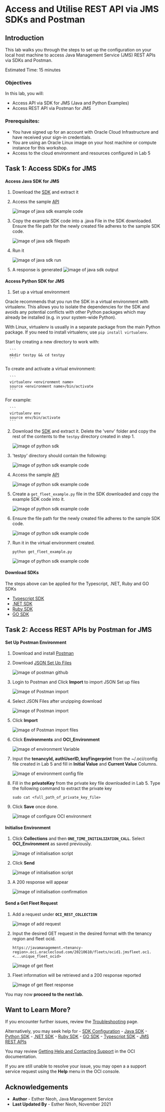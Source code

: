 # Access and Utilise REST API via JMS SDKs and Postman

## Introduction

This lab walks you through the steps to set up the configuration on your local host machine to access Java Management Service (JMS) REST APIs via SDKs and Postman. 

Estimated Time: 15 minutes

### Objectives
In this lab, you will:

* Access API via SDK for JMS (Java and Python Examples)
* Access REST API via Postman for JMS

### Prerequisites:
* You have signed up for an account with Oracle Cloud Infrastructure and have received your sign-in credentials.
* You are using an Oracle Linux image on your host machine or compute instance for this workshop.
* Access to the cloud environment and resources configured in Lab 5 

## Task 1: Access SDKs for JMS
#### Access Java SDK for JMS
1. Download the [SDK](https://github.com/oracle/oci-java-sdk/releases) and extract it

2. Access the sample [API](https://docs.oracle.com/en-us/iaas/api/#/en/jms/20210610/Fleet/GetFleet)

    ![image of java sdk example code](/../images/java_sdk-own.png)

3. Copy the example SDK code into a .java File in the SDK downloaded. Ensure the file path for the newly created file adheres to the sample SDK code. 

    ![image of java sdk filepath](/../images/java-sdk-filepath.png)

4. Run it

    ![image of java sdk run](/../images/java-sdk-run.png)

5. A response is generated
    ![image of java sdk output](/../images/java-sdk-response.png)

#### Access Python SDK for JMS
1. Set up a virtual environment

  Oracle recommends that you run the SDK in a virtual environment with virtualenv. This allows you to isolate the dependencies for the SDK and avoids any potential conflicts with other   Python packages which may already be installed (e.g. in your system-wide Python).
  
  With Linux, virtualenv is usually in a separate package from the main Python package. If you need to install virtualenv, use `pip install virtualenv`. 
  
  Start by creating a new directory to work with:
      
      ```
      mkdir testpy && cd testpy
      ```
  
  To create and activate a virtual environment:
  
      ```
      virtualenv <environment name>
      source <environment name>/bin/activate
      ```
  
  For example:
  
      ```
      virtualenv env
      source env/bin/activate
      ```   

2. Download the [SDK](https://github.com/oracle/oci-python-sdk/releases) and extract it. Delete the 'venv' folder and copy the rest of the contents to the `testpy` directory created in step 1.
    
    ![image of python sdk ](/../images/py-sdk-contents.png)

3. 'testpy' directory should contain the following:
    
    ![image of python sdk example code](/../images/folder-structure.png)


4. Access the sample [API](https://docs.oracle.com/en-us/iaas/api/#/en/jms/20210610/Fleet/GetFleet)

    ![image of python sdk example code](/../images/python-sample-code.png)

5. Create a `get_fleet_example.py` file in the SDK downloaded and copy the example SDK code into it. 
    
    ![image of python sdk example code](/../images/get_fleet.png)

6. Ensure the file path for the newly created file adheres to the sample SDK code. 

    ![image of python sdk example code](/../images/python-sdk-response.png)

7. Run it in the virtual environment created.

    ```
    python get_fleet_example.py
    ```

    ![image of python sdk example code](/../images/python-sdk-success.png)

#### Download SDKs

The steps above can be applied for the Typescript, .NET, Ruby and GO SDKs
- [Typescript SDK](https://github.com/oracle/oci-typescript-sdk/releases)
- [.NET SDK](https://github.com/oracle/oci-dotnet-sdk/releases)
- [Ruby SDK](https://github.com/oracle/oci-ruby-sdk/releases)
- [GO SDK](https://github.com/oracle/oci-go-sdk/releases)

## Task 2: Access REST APIs by Postman for JMS

#### Set Up Postman Environment

1. Download and install [Postman](https://www.postman.com/downloads/)

2. Download [JSON Set Up Files](https://github.com/ashishksingh/postman_collection_for_oci_rest) 
   
    ![image of postman github](/../images/github-postman.png)

3. Login to Postman and Click **Import** to import JSON Set up files 

    ![image of Postman import](/../images/postman-import-json.png)

4. Select JSON Files after unzipping download

    ![image of Postman import](/../images/json-import.png)

5. Click **Import**
    
    ![image of Postman import files](/../images/import-github-json-postman.png)

6. Click **Environments** and **OCI_Environment**
    
    ![image of environment Variable](/../images/env-click.png)

7. Input the **tenancyId, authUserID, keyFingerprint** from the ~/.oci/config file created in Lab 5 and fill in **Initial Value** and **Current Value** Columns. 
    
    ![image of environment config file](/../images/env-configfile.png)

8. Fill in the **privateKey** from the private key file downloaded in Lab 5. Type the following command to extract the private key
    ```
    sudo cat <full_path_of_private_key_file>
    ```
9. Click **Save** once done.

    ![image of configure OCI environment](/../images/env-config.png)


#### Initialise Environment

1. Click **Collections** and then **`ONE_TIME_INITIALIZATION_CALL`**. Select **OCI_Environment** as saved previously.

    ![image of initialisation script](/../images/initialise-postman.png)

2. Click **Send**

    ![image of initialisation script](/../images/initialise-post.png)

3. A 200 response will appear

    ![image of initialisation confirmation](/../images/initialise-confirmation.png)

#### Send a Get Fleet Request
1. Add a request under **`OCI_REST_COLLECTION`**

    ![image of add request](/../images/add-request.png)

2. Input the desired GET request in the desired format with the tenancy region and fleet ocid.
    ```
    https://javamanagement.<tenancy-region>.oci.oraclecloud.com/20210610/fleets/ocid1.jmsfleet.oc1.<...unique_fleet_ocid>
    ```

    ![image of get fleet](/../images/get-fleet-postman.png)

3. Fleet information will be retrieved and a 200 response reported

    ![image of get fleet response](/../images/get-fleet-200.png)

You may now **proceed to the next lab.**

## Want to Learn More?

If you encounter further issues, review the [Troubleshooting](https://docs.oracle.com/en-us/iaas/jms/doc/troubleshooting.html#GUID-2D613C72-10F3-4905-A306-4F2673FB1CD3) page.

Alternatively, you may seek help for 
    - [SDK Configuration](https://docs.oracle.com/en-us/iaas/Content/API/Concepts/sdkconfig.htm)
    - [Java SDK](https://docs.oracle.com/en-us/iaas/Content/API/SDKDocs/javasdk.htm)
    - [Python SDK](https://docs.oracle.com/en-us/iaas/Content/API/SDKDocs/pythonsdk.htm)
    - [.NET SDK](https://docs.oracle.com/en-us/iaas/Content/API/SDKDocs/dotnetsdk.htm)
    - [Ruby SDK](https://docs.oracle.com/en-us/iaas/Content/API/SDKDocs/rubysdk.htm)
    - [GO SDK](https://docs.oracle.com/en-us/iaas/Content/API/SDKDocs/gosdk.htm)
    - [Typescript SDK](https://docs.oracle.com/en-us/iaas/Content/API/SDKDocs/gosdk.htm)
    - [JMS REST APIs](https://docs.oracle.com/en-us/iaas/api/#/en/jms/20210610/)

You may review [Getting Help and Contacting Support](https://docs.oracle.com/en-us/iaas/Content/GSG/Tasks/contactingsupport.htm) in the OCI documentation.

If you are still unable to resolve your issue, you may open a a support service request using the **Help** menu in the OCI console. 

## Acknowledgements
* **Author** - Esther Neoh, Java Management Service
* **Last Updated By** - Esther Neoh, November 2021

